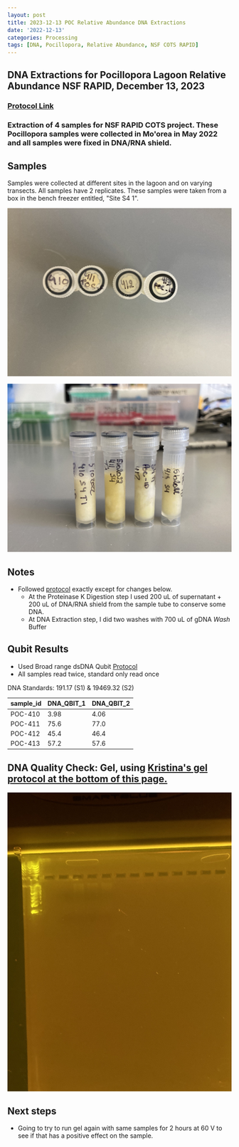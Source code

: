 ```yaml
---
layout: post
title: 2023-12-13 POC Relative Abundance DNA Extractions
date: '2022-12-13'
categories: Processing
tags: [DNA, Pocillopora, Relative Abundance, NSF COTS RAPID]
---
```


## DNA Extractions for Pocillopora Lagoon Relative Abundance NSF RAPID, December 13, 2023

### [Protocol Link](https://github.com/chloe-gilligan/Gilligan_Putnam_Lab_Notebook/blob/master/protocols/20231208_zymo_DNA_miniprepplusKit_Protocol.md)

### Extraction of 4 samples for NSF RAPID COTS project. These Pocillopora samples were collected in Mo'orea in May 2022 and all samples were fixed in DNA/RNA shield.

## Samples

Samples were collected at different sites in the lagoon and on varying transects. All samples have 2 replicates. These samples were taken from a box in the bench freezer entitled, "Site S4 1".

![images/20231213-caps.jpg](https://github.com/chloe-gilligan/Gilligan_Putnam_Lab_Notebook/blob/master/images/20231213-caps.jpg?raw=true)

![images/20231213-tubes.jpg](https://github.com/chloe-gilligan/Gilligan_Putnam_Lab_Notebook/blob/master/images/20231213-tubes.jpg?raw=true)



## Notes

- Followed [protocol](https://github.com/chloe-gilligan/Gilligan_Putnam_Lab_Notebook/blob/master/_posts/20231208_zymo_DNA_miniprepplusKit_Protocol.md) exactly except for changes below.
	- At the Proteinase K Digestion step I used 200 uL of supernatant + 200 uL of DNA/RNA shield from the sample tube to conserve some DNA.
	- At DNA Extraction step, I did two washes with 700 uL of gDNA _Wash_ Buffer

## Qubit Results

- Used Broad range dsDNA Qubit [Protocol](https://zdellaert.github.io/ZD_Putnam_Lab_Notebook/Qubit-Protocol/)
- All samples read twice, standard only read once

DNA Standards: 191.17 (S1) & 19469.32 (S2)

| sample_id | DNA_QBIT_1 | DNA_QBIT_2 | 
|-----------|------------|------------|
| POC-410   | 3.98       |4.06        |
| POC-411   | 75.6       |77.0        |
| POC-412   | 45.4       |46.4        |
| POC-413   | 57.2       |57.6        |
 


## DNA Quality Check: Gel, using [Kristina's gel protocol at the bottom of this page.](https://github.com/chloe-gilligan/Gilligan_Putnam_Lab_Notebook/blob/master/_posts/20231208_zymo_DNA_miniprepplusKit_Protocol.md)

![images/Gels/20231213-gel.jpg](https://github.com/chloe-gilligan/Gilligan_Putnam_Lab_Notebook/blob/master/images/Gels/20231213-gel.jpg?raw=true)

## Next steps

- Going to try to run gel again with same samples for 2 hours at 60 V to see if that has a positive effect on the sample.

